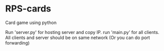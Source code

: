 # RPS-cards
Card game using python


Run 'server.py' for hosting server and copy IP. run 'main.py' for all clients. All clients and server should be on same network (Or you can do port forwarding)
